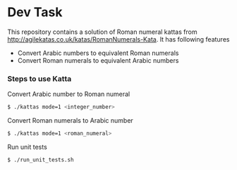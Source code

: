 # Dev Task

This repository contains a solution of Roman numeral kattas from http://agilekatas.co.uk/katas/RomanNumerals-Kata.
It has following features

  - Convert Arabic numbers to equivalent Roman numerals
  - Convert Roman numerals to equivalent Arabic numbers

### Steps to use Katta

Convert Arabic number to Roman numeral
```sh
$ ./kattas mode=1 <integer_number>
```
Convert Roman numerals to Arabic number
```sh
$ ./kattas mode=1 <roman_numeral>
```
Run unit tests
```sh
$ ./run_unit_tests.sh
```

